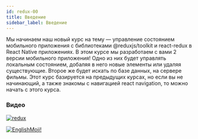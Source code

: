 ```yaml
---
id: redux-00
title: Введение
sidebar_label: Введение
---
```


Мы начинаем наш новый курс на тему — управление состоянием мобильного приложения с библиотеками @reduxjs/toolkit и react-redux в React Native приложениях. В этом курсе мы разработаем с вами 2 версии мобильного приложения! Одно из них будет управлять локальным состоянием, добаляя в него новые элементы или удаляя существующие. Второе же будет искать по базе данных, на сервере фильмы. Этот курс базируется на предыдущих курсах, но если вы не начинающий, а также знакомы с навигацией react navigation, то можно начать с этого курса.

### Видео
[![redux](/img/redux/00.gif)](https://youtu.be/KaKiJrVCUrw)

[![EnglishMoji!](/img/logo/NeuroCoder.png)](https://vk.com/neurocoder)
